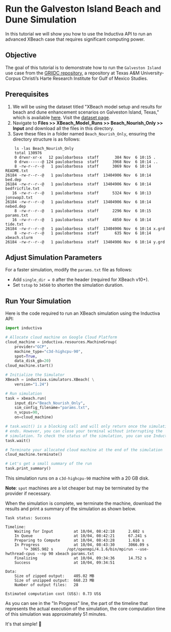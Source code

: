# Run the Galveston Island Beach and Dune Simulation
In this tutorial we will show you how to use the Inductiva API to run an advanced XBeach case that requires significant computing power.

## Objective
The goal of this tutorial is to demonstrate how to run the `Galveston Island` use case from the [GRIIDC repository](https://www.griidc.org/), a repository at Texas A&M University-Corpus Christi’s Harte Research Institute for Gulf of Mexico Studies.

## Prerequisites
1. We will be using the dataset titled "XBeach model setup and results for beach and dune enhancement scenarios on Galveston Island, Texas," which is available [here](https://data.griidc.org/data/HI.x833.000:0001). Visit the [dataset page](https://data.griidc.org/data/HI.x833.000:0001#individual-files).
2. Navigate to **Files >> XBeach_Model_Runs >> Beach_Nourish_Only >> Input** and download all the files in this directory.
3. Save these files in a folder named `Beach_Nourish_Only`, ensuring the directory structure is as follows:

```
	ls -las Beach_Nourish_Only 
	total 130976
    0 drwxr-xr-x   12 paulobarbosa  staff       384 Nov  6 10:15 .
    0 drwx------@ 124 paulobarbosa  staff      3968 Nov  6 10:14 ..
    8 -rw-r--r--@   1 paulobarbosa  staff      3069 Nov  6 10:14 README.txt
26184 -rw-r--r--@   1 paulobarbosa  staff  13404906 Nov  6 10:14 bed.dep
26184 -rw-r--r--@   1 paulobarbosa  staff  13404906 Nov  6 10:14 bedfricfile.txt
   16 -rw-r--r--@   1 paulobarbosa  staff      5324 Nov  6 10:13 jonswap3.txt
26184 -rw-r--r--@   1 paulobarbosa  staff  13404906 Nov  6 10:14 nebed.dep
    8 -rw-r--r--@   1 paulobarbosa  staff      2296 Nov  6 10:15 params.txt
   16 -rw-r--r--@   1 paulobarbosa  staff      4850 Nov  6 10:14 tide.txt
26184 -rw-r--r--@   1 paulobarbosa  staff  13404906 Nov  6 10:14 x.grd
    8 -rw-r--r--@   1 paulobarbosa  staff       635 Nov  6 10:14 xbeach.slurm
26184 -rw-r--r--@   1 paulobarbosa  staff  13404906 Nov  6 10:14 y.grd
```

## Adjust Simulation Parameters
For a faster simulation, modify the `params.txt` file as follows:
- Add `single_dir = 0` after the header (required for XBeach v10+).
- Set `tstop` to `34560` to shorten the simulation duration.

## Run Your Simulation
Here is the code required to run an XBeach simulation using the Inductiva API:

```python
import inductiva

# Allocate cloud machine on Google Cloud Platform
cloud_machine = inductiva.resources.MachineGroup(
	provider="GCP",
    machine_type="c3d-highcpu-90",
    spot=True,
    data_disk_gb=20)
cloud_machine.start()

# Initialize the Simulator
XBeach = inductiva.simulators.XBeach( \
    version="1.24")

# Run simulation 
task = xbeach.run(
    input_dir="Beach_Nourish_Only",
    sim_config_filename="params.txt",
    n_vcpus=90,
    on=cloud_machine)

# task.wait() is a blocking call and will only return once the simulation
# ends. However, you can close your terminal without interrupting the 
# simulation. To check the status of the simulation, you can use Inductiva # CLI (Command Line Interface) tools from another terminal.
task.wait()

# Terminate your allocated cloud machine at the end of the simulation
cloud_machine.terminate()

# Let's get a small summary of the run
task.print_summary()
```

This simulation runs on a `c3d-highcpu-90` machine with a 20 GB disk. 

**Note**: `spot` machines are a lot cheaper but may be terminated by the
	provider if necessary.

When the simulation is complete, we terminate the machine, download the results and print a summary of the simulation as shown below.

```
Task status: Success

Timeline:
	Waiting for Input         at 10/04, 08:42:18      2.602 s
	In Queue                  at 10/04, 08:42:21      67.241 s
	Preparing to Compute      at 10/04, 08:43:28      1.616 s
	In Progress               at 10/04, 08:43:30      3066.09 s
		└> 3065.902 s      /opt/openmpi/4.1.6/bin/mpirun --use-hwthread-cpus --np 90 xbeach params.txt
	Finalizing                at 10/04, 09:34:36      14.752 s
	Success                   at 10/04, 09:34:51      

Data:
	Size of zipped output:    405.02 MB
	Size of unzipped output:  668.23 MB
	Number of output files:   28

Estimated computation cost (US$): 0.73 US$
```

As you can see in the "In Progress" line, the part of the timeline that represents the actual execution of the simulation, the core computation time 
of this simulation was approximately 51 minutes.

It's that simple! 🚀




